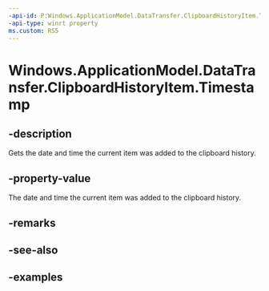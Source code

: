 ```yaml
---
-api-id: P:Windows.ApplicationModel.DataTransfer.ClipboardHistoryItem.Timestamp
-api-type: winrt property
ms.custom: RS5
---
```


<!-- Property syntax.
public DateTime Timestamp { get; }
-->

# Windows.ApplicationModel.DataTransfer.ClipboardHistoryItem.Timestamp

## -description
Gets the date and time the current item was added to the clipboard history.

## -property-value
The date and time the current item was added to the clipboard history.

## -remarks

## -see-also

## -examples
